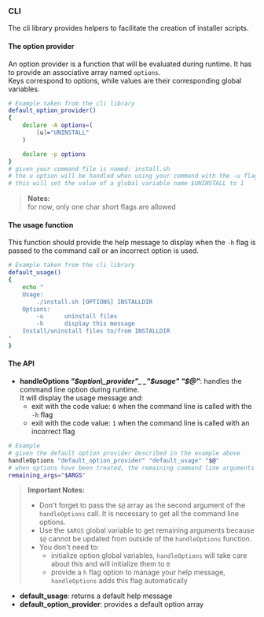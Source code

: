 ### CLI
The cli library provides helpers to facilitate the creation of installer scripts.
#### The option provider
An option provider is a function that will be evaluated during runtime. It has to provide an associative array named `options`.         
Keys correspond to options, while values are their corresponding global variables.
```bash
# Example taken from the cli library
default_option_provider()
{
    declare -A options=(
        [u]="UNINSTALL"
    )

    declare -p options
}
# given your command file is named: install.sh
# the u option will be handled when using your command with the -u flag like follows: ./install.sh -u
# this will set the value of a global variable name $UNINSTALL to 1
```
> **Notes:**    
> for now, only one char short flags are allowed

#### The usage function
This function should provide the help message to display when the `-h` flag is passed to the command call or an incorrect option is used.
```bash
# Example taken from the cli library
default_usage()
{
    echo "
    Usage:
        ./install.sh [OPTIONS] INSTALLDIR
    Options:        
        -u      uninstall files
        -h      display this message
    Install/uninstall files to/from INSTALLDIR
"
}
```

#### The API
* **handleOptions _"$option\_provider"_ _"$usage"_ _"$@"_**: handles the command line option during runtime.    
It will display the usage message and:
    - exit with the code value: `0` when the command line is called with the `-h` flag
    - exit with the code value: `1` when the command line is called with an incorrect flag
```bash
# Example
# given the default option provider described in the example above
handleOptions "default_option_provider" "default_usage" "$@"
# when options have been treated, the remaining command line arguments are available through the global variable $ARGS
remaining_args="$ARGS"
```

> **Important Notes:**    
> * Don't forget to pass the `$@` array as the second argument of the `handleOptions` call. It is necessary to get all the command line options.    
> * Use the `$ARGS` global variable to get remaining arguments because `$@` cannot be updated from outside of the `handleOptions` function.    
> * You don't need to:
>   * initialize option global variables, `handleOptions` will take care about this and will initialize them to `0`
>   * provide a `h` flag option to manage your help message, `handleOptions` adds this flag automatically    

* **default_usage**: returns a default help message
* **default_option_provider**: provides a default option array